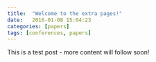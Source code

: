 ```yaml
---
title:  "Welcome to the extra pages!"
date:   2016-01-08 15:04:23
categories: [papers]
tags: [conferences, papers]
---
```

This is a test post - more content will follow soon!
